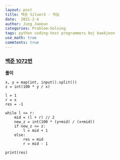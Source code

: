 ```yaml
---
layout: post
title: 백준 Silver3 - 게임
date:  2021-2-4
author: Jung Jaeeun
categories: Problem-Solving
tags: python coding-test programmers boj baekjoon
use_math: true
commtents: true
---
```


### [백준 1072번](https://www.acmicpc.net/problem/1072)

**풀이**

```python3
x, y = map(int, input().split())
z = int(100 * y / x)

l = 1
r = x
res = -1

while l <= r:
    mid = (l + r) // 2
    new_z = int(100 * (y+mid) / (x+mid))
    if new_z <= z:
        l = mid + 1
    else:
        res = mid
        r = mid - 1

print(res)
```